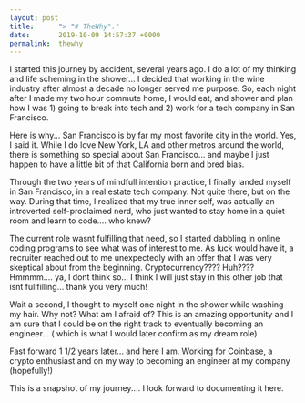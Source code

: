 ```yaml
---
layout: post
title:      "> "# TheWhy"."
date:       2019-10-09 14:57:37 +0000
permalink:  thewhy
---
```



I started this journey by accident, several years ago. I do a lot of my thinking and life scheming in the shower... I decided that working in the wine industry after almost a decade no longer served me purpose. So, each night after I made my two hour commute home, I would eat, and shower and plan how I was 1) going to break into tech and 2) work for a tech company in San Francisco. 

Here is why... San Francisco is by far my most favorite city in the world. Yes, I said it. While I do love New York, LA and other metros around the world, there is something so special about San Francisco... and maybe I just happen to have a little bit of that California born and bred bias. 

Through the two years of mindfull intention practice, I finally landed myself in San Francisco, in a real estate tech company. Not quite there, but on the way. During that time, I realized that my true inner self, was actually an introverted self-proclaimed nerd, who just wanted to stay home in a quiet room and learn to code.... who knew? 

The current role wasnt fulfilling that need, so I started dabbling in online coding programs to see what was of interest to me. As luck would have it, a recruiter reached out to me unexpectedly with an offer that I was very skeptical about from the beginning. Cryptocurrency???? Huh???? Hmmmm.... ya, I dont think so... I think I will just stay in this other job that isnt fullfilling... thank you very much! 

Wait a second, I thought to myself one night in the shower while washing my hair. Why not? What am I afraid of? This is an amazing opportunity and I am sure that I could be on the right track to eventually becoming an engineer... ( which is what I would later confirm as my dream role) 

Fast forward 1 1/2 years later... and here I am. Working for Coinbase, a crypto enthusiast and on my way to becoming an engineer at my company (hopefully!) 

This is a snapshot of my journey.... I look forward to documenting it here. 
